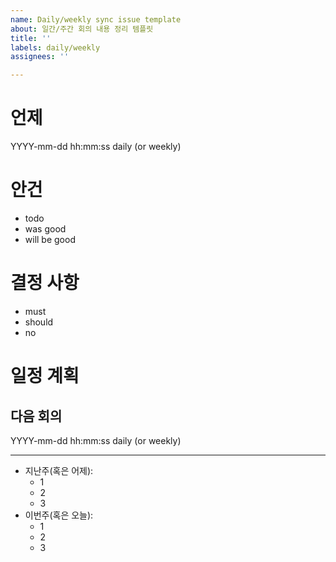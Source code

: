 ```yaml
---
name: Daily/weekly sync issue template
about: 일간/주간 회의 내용 정리 템플릿
title: ''
labels: daily/weekly
assignees: ''

---
```


<!-- issue 최상단에 적을 내용, sync 내용 정리 -->
# 언제

YYYY-mm-dd hh:mm:ss
daily (or weekly)

# 안건

- todo
- was good
- will be good

# 결정 사항

- must
- should
- no

# 일정 계획

## 다음 회의

YYYY-mm-dd hh:mm:ss
daily (or weekly)

---
<!-- comment 템플릿. 했던 일과 할 일 -->

- 지난주(혹은 어제):
  - 1
  - 2
  - 3 
- 이번주(혹은 오늘):
  - 1
  - 2
  - 3
